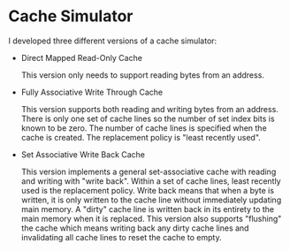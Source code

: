 # Cache Simulator

I developed three different versions of
a cache simulator:

* Direct Mapped Read-Only Cache

  This version only needs to support reading bytes from an address.
  
* Fully Associative Write Through Cache

  This version supports both reading and writing bytes from an address.
  There is only one set of cache lines so the number of set index bits is known
  to be zero. The number of cache lines is specified when the cache is created.
  The replacement policy is "least recently used".

* Set Associative Write Back Cache

  This version implements a general set-associative cache with reading and writing
  with "write back". Within a set of cache lines, least recently used is the replacement
  policy. Write back means that when a byte is written, it is only written to the cache line
  without immediately updating main memory. A "dirty" cache line is written back in its entirety
  to the main memory when it is replaced. This version also supports "flushing" the cache which
  means writing back any dirty cache lines and invalidating all cache lines to reset the cache
  to empty.
